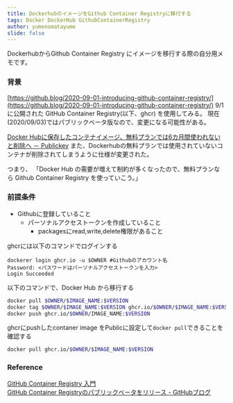 ```yaml
---
title: DockerhubのイメージをGithub Container Registryに移行する
tags: Docker DockerHub GithubContainerRegistry
author: yumenomatayume
slide: false
---
```

DockerhubからGithub Container Registry にイメージを移行する際の自分用メモです。

### 背景
[https://github.blog/2020-09-01-introducing-github-container-registry/](https://github.blog/2020-09-01-introducing-github-container-registry/)
9/1 に公開された GitHub Container Registry(以下、ghcr) を使用してみる。
現在(2020/09/03)ではパブリックベータ版なので、変更になる可能性がある。

[Docker Hubに保存したコンテナイメージ、無料プランでは6カ月間使われないと削除へ － Publickey](https://www.publickey1.jp/blog/20/docker_hub6.html)
また、Dockerhubの無料プランでは使用されていないコンテナが削除されてしまうように仕様が変更された。

つまり、
「Docker Hub の需要が増えて制約が多くなったので、無料プランなら Github Container Registry を使っていこう。」

### 前提条件

- Githubに登録していること
    - パーソナルアクセストークンを作成していること
        - packagesにread,write,delete権限があること

ghcrには以下のコマンドでログインする

```console
dockerer login ghcr.io -u $OWNER #Githubのアカウント名
Password: <パスワードはパーソナルアクセストークンを入力> 
Login Succeeded
```

以下のコマンドで、Docker Hub から移行する

```bash
docker pull $OWNER/$IMAGE_NAME:$VERSION
docker tag $OWNER/$IMAGE_NAME:$VERSION ghcr.io/$OWNER/$IMAGE_NAME:$VERSION
docker push ghcr.io/$OWNER/IMAGE_NAME:$VERSION
```

ghcrにpushしたcontaner image をPublicに設定して`docker pull`できることを確認する

```bash
docker pull ghcr.io/$OWNER/$IMAGE_NAME:$VERSION
```

### Reference
[GitHub Container Registry 入門](https://www.kaizenprogrammer.com/entry/2020/09/03/060236)<br>
[GitHub Container Registryのパブリックベータをリリース - GitHubブログ](https://github.blog/jp/2020-09-07-introducing-github-container-registry/)

